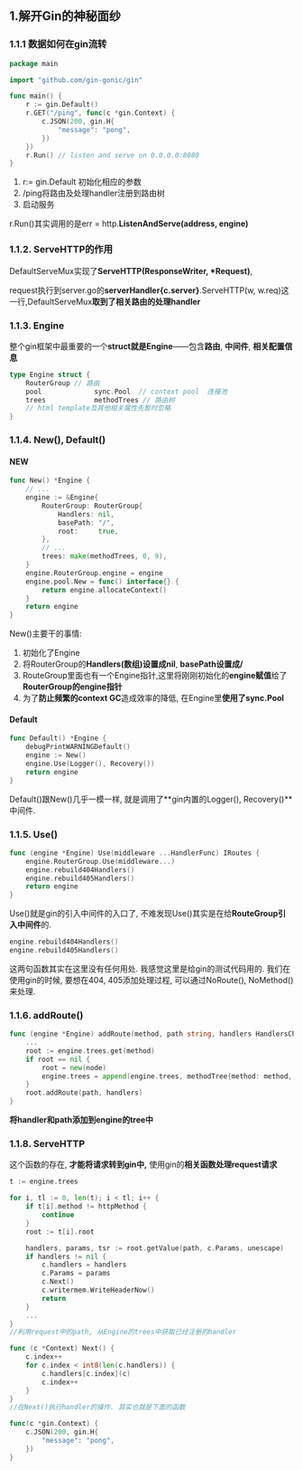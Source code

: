## 1.解开Gin的神秘面纱

### 1.1.1 数据如何在gin流转

```go
package main

import "github.com/gin-gonic/gin"

func main() {
    r := gin.Default()
    r.GET("/ping", func(c *gin.Context) {
        c.JSON(200, gin.H{
            "message": "pong",
        })
    })
    r.Run() // listen and serve on 0.0.0.0:8080
}
```

1. r:= gin.Default 初始化相应的参数
2. /ping将路由及处理handler注册到路由树
3. 启动服务

r.Run()其实调用的是err = http.**ListenAndServe(address, engine)**

###  1.1.2. ServeHTTP的作用

DefaultServeMux实现了**ServeHTTP(ResponseWriter, *Request)**,

request执行到server.go的**serverHandler{c.server}**.ServeHTTP(w, w.req)这一行,DefaultServeMux**取到了相关路由的处理handler**

### 1.1.3. Engine

整个gin框架中最重要的一个**struct就是Engine**——包含**路由**, **中间件**, **相关配置信息**

```go
type Engine struct {
    RouterGroup // 路由
    pool             sync.Pool  // context pool  连接池
    trees            methodTrees // 路由树
    // html template及其他相关属性先暂时忽略
}
```

### 1.1.4. New(), Default()

#### NEW

```go
func New() *Engine {
    // ...
    engine := &Engine{
        RouterGroup: RouterGroup{
            Handlers: nil,
            basePath: "/",
            root:     true,
        },
        // ...
        trees: make(methodTrees, 0, 9),
    }
    engine.RouterGroup.engine = engine
    engine.pool.New = func() interface{} {
        return engine.allocateContext()
    }
    return engine
}
```

New()主要干的事情:

1. 初始化了Engine 
2. 将RouterGroup的**Handlers(数组)**设置成**nil**, **basePath设置成/** 
3. RouteGroup里面也有一个Engine指针,这里将刚刚初始化的**engine赋值**给了**RouterGroup的engine指针**
4. 为了**防止频繁的context GC**造成效率的降低, 在Engine里**使用了sync.Pool**

#### Default

```go
func Default() *Engine {
    debugPrintWARNINGDefault()
    engine := New()
    engine.Use(Logger(), Recovery())
    return engine
}
```

Default()跟New()几乎一模一样, 就是调用了**gin内置的Logger(), Recovery()**中间件.

### 1.1.5. Use()

```go
func (engine *Engine) Use(middleware ...HandlerFunc) IRoutes {
    engine.RouterGroup.Use(middleware...)
    engine.rebuild404Handlers()
    engine.rebuild405Handlers()
    return engine
}
```

Use()就是gin的引入中间件的入口了, 不难发现Use()其实是在给**RouteGroup引入中间件**的.

```go
engine.rebuild404Handlers()
engine.rebuild405Handlers()
```

这两句函数其实在这里没有任何用处. 我感觉这里是给gin的测试代码用的. 我们在使用gin的时候, 要想在404, 405添加处理过程, 可以通过NoRoute(), NoMethod()来处理.

### 1.1.6. addRoute()

```go
func (engine *Engine) addRoute(method, path string, handlers HandlersChain) {
    ...
    root := engine.trees.get(method)
    if root == nil {
        root = new(node)
        engine.trees = append(engine.trees, methodTree{method: method, root: root})
    }
    root.addRoute(path, handlers)
}
```

**将handler和path添加到engine的tree中**

### 1.1.8. ServeHTTP

这个函数的存在, **才能将请求转到gin中,** 使用gin的**相关函数处理request请求**

```go
t := engine.trees

for i, tl := 0, len(t); i < tl; i++ {
    if t[i].method != httpMethod {
        continue
    }
    root := t[i].root

    handlers, params, tsr := root.getValue(path, c.Params, unescape)
    if handlers != nil {
        c.handlers = handlers
        c.Params = params
        c.Next()
        c.writermem.WriteHeaderNow()
        return
    }
    ...
}
//利用request中的path, 从Engine的trees中获取已经注册的handler
```

```go
func (c *Context) Next() {
    c.index++
    for c.index < int8(len(c.handlers)) {
        c.handlers[c.index](c)
        c.index++
    }
}
//在Next()执行handler的操作. 其实也就是下面的函数
```

~~~go
func(c *gin.Context) {
    c.JSON(200, gin.H{
        "message": "pong",
    })
}
~~~

